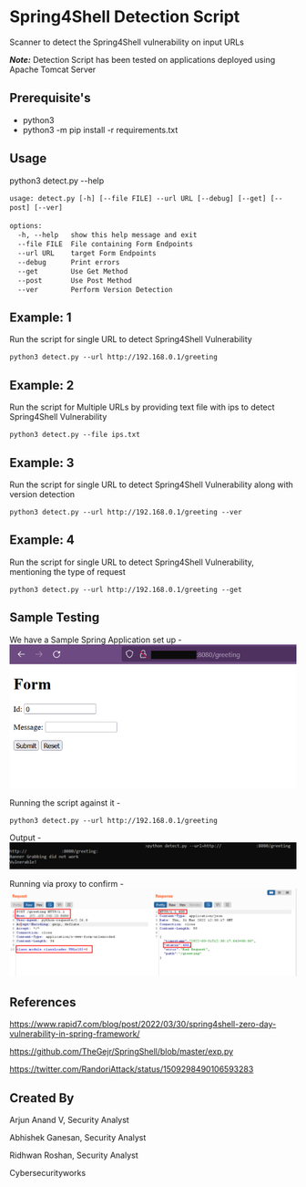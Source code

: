 # Spring4Shell Detection Script
Scanner to detect the Spring4Shell vulnerability on input URLs

***Note:*** Detection Script has been tested on applications deployed using Apache Tomcat Server

## Prerequisite's
- python3
- python3 -m pip install -r requirements.txt

## Usage
python3 detect.py --help

```
usage: detect.py [-h] [--file FILE] --url URL [--debug] [--get] [--post] [--ver]

options:
  -h, --help   show this help message and exit
  --file FILE  File containing Form Endpoints
  --url URL    target Form Endpoints
  --debug      Print errors
  --get        Use Get Method
  --post       Use Post Method
  --ver        Perform Version Detection
```

## Example: 1
Run the script for single URL to detect Spring4Shell Vulnerability
```
python3 detect.py --url http://192.168.0.1/greeting
```

## Example: 2
Run the script for Multiple URLs by providing text file with ips to detect Spring4Shell Vulnerability
```
python3 detect.py --file ips.txt
```

## Example: 3
Run the script for single URL to detect Spring4Shell Vulnerability along with version detection
```
python3 detect.py --url http://192.168.0.1/greeting --ver
```

## Example: 4
Run the script for single URL to detect Spring4Shell Vulnerability, mentioning the type of request
```
python3 detect.py --url http://192.168.0.1/greeting --get
```

## Sample Testing
We have a Sample Spring Application set up -
![](images/ex1.png)

Running the script against it -
```
python3 detect.py --url http://192.168.0.1/greeting
```
Output -
![](images/ex3.png)

Running via proxy to confirm -
![](images/ex2.png)

## References

https://www.rapid7.com/blog/post/2022/03/30/spring4shell-zero-day-vulnerability-in-spring-framework/

https://github.com/TheGejr/SpringShell/blob/master/exp.py

https://twitter.com/RandoriAttack/status/1509298490106593283

## Created By

Arjun Anand V, Security Analyst

Abhishek Ganesan, Security Analyst

Ridhwan Roshan, Security Analyst

Cybersecurityworks

